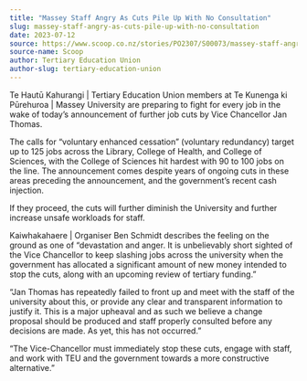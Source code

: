 ```yaml
---
title: "Massey Staff Angry As Cuts Pile Up With No Consultation"
slug: massey-staff-angry-as-cuts-pile-up-with-no-consultation
date: 2023-07-12
source: https://www.scoop.co.nz/stories/PO2307/S00073/massey-staff-angry-as-cuts-pile-up-with-no-consultation.htm
source-name: Scoop
author: Tertiary Education Union
author-slug: tertiary-education-union
---
```


<p>Te Hautū Kahurangi | Tertiary Education Union members at
Te Kunenga ki Pūrehuroa | Massey University are preparing
to fight for every job in the wake of today’s announcement
of further job cuts by Vice Chancellor Jan Thomas.</p>

<p>The
calls for “voluntary enhanced cessation” (voluntary
redundancy) target up to 125 jobs across the Library,
College of Health, and College of Sciences, with the College
of Sciences hit hardest with 90 to 100 jobs on the line. The
announcement comes despite years of ongoing cuts in these
areas preceding the announcement, and the
government’s recent cash injection.</p>

<p>If they
proceed, the cuts will further diminish the University and
further increase unsafe workloads for
staff.</p>

<p>Kaiwhakahaere | Organiser Ben Schmidt describes
the feeling on the ground as one of “devastation and
anger. It is unbelievably short sighted of the Vice
Chancellor to keep slashing jobs across the university when
the government has allocated a significant amount of new
money intended to stop the cuts, along with an upcoming
review of tertiary funding.”</p>

<p>“Jan Thomas has
repeatedly failed to front up and meet with the staff of the
university about this, or provide any clear and transparent
information to justify it. This is a major upheaval and as
such we believe a change proposal should be produced and
staff properly consulted before any decisions are made. As
yet, this has not occurred.”</p>

<p>“The Vice-Chancellor
must immediately stop these cuts, engage with staff, and
work with TEU and the government towards a more constructive
alternative.”</p>

<p></p>